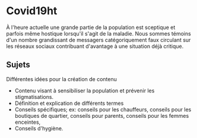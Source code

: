 # Covid19ht

À l'heure actuelle une grande partie de la population est sceptique et parfois même hostique lorsqu'il s'agit de la maladie. Nous sommes témoins d'un nombre grandissant de messagers catégoriquement faux circulant sur les réseaux sociaux contribuant d'avantage à une situation déjà critique.



## Sujets

Différentes idées pour la création de contenu

- Contenu visant à sensibiliser la population et prévenir les stigmatisations. 
- Définition et explication de différents termes
- Conseils spécifiques; ex: conseils pour les chauffeurs, conseils pour les boutiques de quartier, conseils pour parents, conseils pour les femmes enceintes,
- Conseils d'hygiène.



